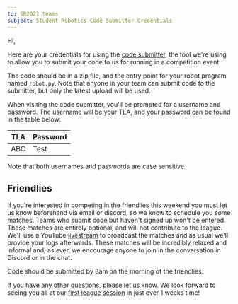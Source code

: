 ```yaml
---
to: SR2021 teams
subject: Student Robotics Code Submitter Credentials
---
```


Hi,

Here are your credentials for using the [code submitter](https://studentrobotics.org/code-submitter/), the tool we're using to allow you to submit your code to us for running in a competition event.

The code should be in a zip file, and the entry point for your robot program named `robot.py`. Note that anyone in your team can submit code to the submitter, but only the latest upload will be used.

When visiting the code submitter, you'll be prompted for a username and password. The username will be your TLA, and your password can be found in the table below:

| TLA | Password |
| --- | -------- |
| ABC | Test     |

Note that both usernames and passwords are case sensitive.

## Friendlies

If you're interested in competing in the friendlies this weekend you must let us know beforehand via email or discord, so we know to schedule you some matches. Teams who submit code but haven't signed up won't be entered. These matches are entirely optional, and will not contribute to the league. We'll use a YouTube [livestream](https://youtu.be/iwa-7R6sR8M) to broadcast the matches and as usual we'll provide your logs afterwards. These matches will be incredibly relaxed and informal and, as ever, we encourage anyone to join in the conversation in Discord or in the chat.

Code should be submitted by 8am on the morning of the friendlies.

If you have any other questions, please let us know. We look forward to seeing you all at our [first league session](https://studentrobotics.org/events/sr2021/league-1/) in just over 1 weeks time!
